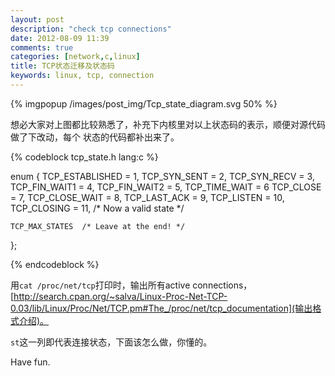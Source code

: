 ```yaml
---
layout: post
description: "check tcp connections"
date: 2012-08-09 11:39
comments: true
categories: [network,c,linux]
title: TCP状态迁移及状态码
keywords: linux, tcp, connection
---
```


{% imgpopup /images/post_img/Tcp_state_diagram.svg  50%  %}

想必大家对上图都比较熟悉了，补充下内核里对以上状态码的表示，顺便对源代码做了下改动，每个
状态的代码都补出来了。

{% codeblock tcp_state.h lang:c %}

enum {
	TCP_ESTABLISHED = 1,
	TCP_SYN_SENT    = 2,
	TCP_SYN_RECV    = 3,
	TCP_FIN_WAIT1   = 4,
	TCP_FIN_WAIT2   = 5,
	TCP_TIME_WAIT   = 6
	TCP_CLOSE       = 7, 
	TCP_CLOSE_WAIT  = 8,
	TCP_LAST_ACK    = 9,
	TCP_LISTEN      = 10,
	TCP_CLOSING     = 11,	/* Now a valid state */

	TCP_MAX_STATES	/* Leave at the end! */
};

{% endcodeblock   %}
<!-- more -->

用`cat /proc/net/tcp`打印时，输出所有active connections，
[http://search.cpan.org/~salva/Linux-Proc-Net-TCP-0.03/lib/Linux/Proc/Net/TCP.pm#The_/proc/net/tcp_documentation](输出格式介绍)。

`st`这一列即代表连接状态，下面该怎么做，你懂的。

Have fun.
